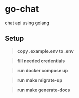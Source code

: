 # go-chat
chat api using golang


Setup
----------------------
>**copy .example.env to .env**

>**fill needed credentials**

>**run docker compose up**

>**run make migrate-up**

>**run make generate-docs**